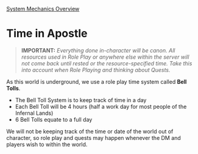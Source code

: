 [System Mechanics Overview](15.01%20System%20Mechanics%20Overview.md)

# Time in Apostle
> **IMPORTANT:** *Everything done in-character will be canon. All resources used in Role Play or anywhere else within the server will not come back until rested or the resource-specified time.
Take this into account when Role Playing and thinking about Quests.*
	
As this world is underground, we use a role play time system called **Bell Tolls**. 
- The Bell Toll System is to keep track of time in a day
- Each Bell Toll will be 4 hours (half a work day for most people of the Infernal Lands)
- 6 Bell Tolls equate to a full day

We will not be keeping track of the time or date of the world out of character, so role play and quests may happen whenever the DM and players wish to within the world. 

